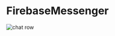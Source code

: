 # FirebaseMessenger
![chat row](https://user-images.githubusercontent.com/78409620/107455948-e0739300-6b92-11eb-9214-d40921c4f51d.PNG)
